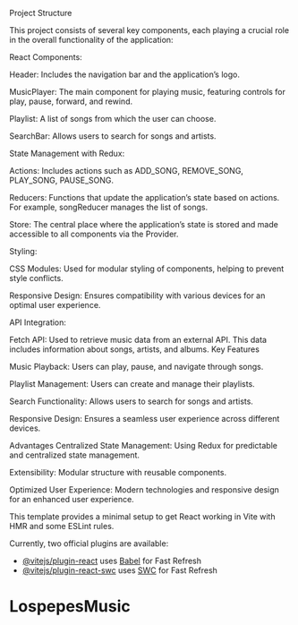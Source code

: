 Project Structure

This project consists of several key components, each playing a crucial role in the overall functionality of the application:

React Components:

Header: Includes the navigation bar and the application’s logo.

MusicPlayer: The main component for playing music, featuring controls for play, pause, forward, and rewind.

Playlist: A list of songs from which the user can choose.

SearchBar: Allows users to search for songs and artists.

State Management with Redux:

Actions: Includes actions such as ADD_SONG, REMOVE_SONG, PLAY_SONG, PAUSE_SONG.

Reducers: Functions that update the application’s state based on actions. For example, songReducer manages the list of songs.

Store: The central place where the application’s state is stored and made accessible to all components via the Provider.

Styling:

CSS Modules: Used for modular styling of components, helping to prevent style conflicts.

Responsive Design: Ensures compatibility with various devices for an optimal user experience.

API Integration:

Fetch API: Used to retrieve music data from an external API. This data includes information about songs, artists, and albums.
Key Features

Music Playback: Users can play, pause, and navigate through songs.

Playlist Management: Users can create and manage their playlists.

Search Functionality: Allows users to search for songs and artists.

Responsive Design: Ensures a seamless user experience across different devices.

Advantages
Centralized State Management: Using Redux for predictable and centralized state management.

Extensibility: Modular structure with reusable components.

Optimized User Experience: Modern technologies and responsive design for an enhanced user experience.

This template provides a minimal setup to get React working in Vite with HMR and some ESLint rules.


Currently, two official plugins are available:


- [@vitejs/plugin-react](https://github.com/vitejs/vite-plugin-react/blob/main/packages/plugin-react/README.md) uses [Babel](https://babeljs.io/) for Fast Refresh
- [@vitejs/plugin-react-swc](https://github.com/vitejs/vite-plugin-react-swc) uses [SWC](https://swc.rs/) for Fast Refresh
# LospepesMusic
